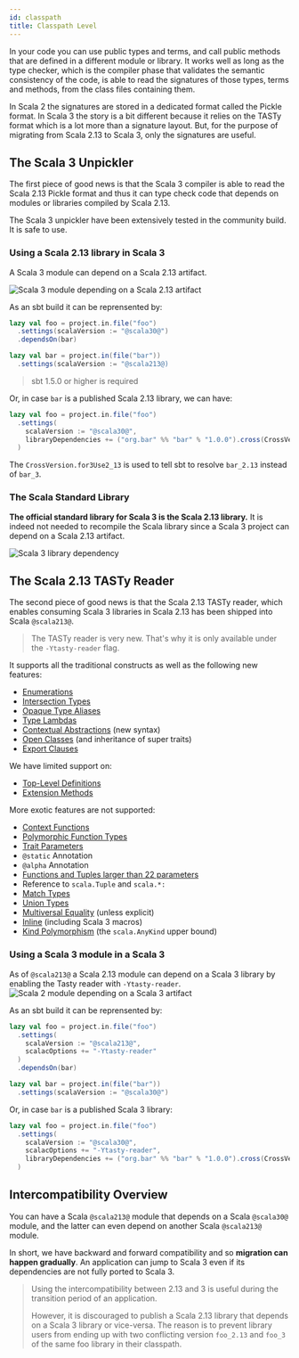 ```yaml
---
id: classpath
title: Classpath Level
---
```


In your code you can use public types and terms, and call public methods that are defined in a different module or library.
It works well as long as the type checker, which is the compiler phase that validates the semantic consistency of the code, is able to read the signatures of those types, terms and methods, from the class files containing them.

In Scala 2 the signatures are stored in a dedicated format called the Pickle format.
In Scala 3 the story is a bit different because it relies on the TASTy format which is a lot more than a signature layout.
But, for the purpose of migrating from Scala 2.13 to Scala 3, only the signatures are useful.

## The Scala 3 Unpickler

The first piece of good news is that the Scala 3 compiler is able to read the Scala 2.13 Pickle format and thus it can type check code that depends on modules or libraries compiled by Scala 2.13.

The Scala 3 unpickler have been extensively tested in the community build.
It is safe to use.

### Using a Scala 2.13 library in Scala 3

A Scala 3 module can depend on a Scala 2.13 artifact.

![Scala 3 module depending on a Scala 2.13 artifact](assets/compatibility/3to2.svg)

As an sbt build it can be reprensented by:

```scala
lazy val foo = project.in.file("foo")
  .settings(scalaVersion := "@scala30@")
  .dependsOn(bar)

lazy val bar = project.in(file("bar"))
  .settings(scalaVersion := "@scala213@)
```

> sbt 1.5.0 or higher is required

Or, in case `bar` is a published Scala 2.13 library, we can have:

```scala
lazy val foo = project.in.file("foo")
  .settings(
    scalaVersion := "@scala30@",
    libraryDependencies += ("org.bar" %% "bar" % "1.0.0").cross(CrossVersion.for3Use2_13)
  )
```

The `CrossVersion.for3Use2_13` is used to tell sbt to resolve `bar_2.13` instead of `bar_3`.

### The Scala Standard Library

**The official standard library for Scala 3 is the Scala 2.13 library.**
It is indeed not needed to recompile the Scala library since a Scala 3 project can depend on a Scala 2.13 artifact.

![Scala 3 library dependency](assets/compatibility/standardlib.svg)

## The Scala 2.13 TASTy Reader

The second piece of good news is that the Scala 2.13 TASTy reader, which enables consuming Scala 3 libraries in Scala 2.13 has been shipped into Scala `@scala213@`.

> The TASTy reader is very new. That's why it is  only available under the `-Ytasty-reader` flag.

It supports all the traditional constructs as well as the following new features:
- [Enumerations](http://dotty.epfl.ch/docs/reference/enums/enums.html)
- [Intersection Types](http://dotty.epfl.ch/docs/reference/new-types/intersection-types.html)
- [Opaque Type Aliases](http://dotty.epfl.ch/docs/reference/other-new-features/opaques.html)
- [Type Lambdas](http://dotty.epfl.ch/docs/reference/new-types/type-lambdas.html)
- [Contextual Abstractions](http://dotty.epfl.ch/docs/reference/contextual/motivation.html) (new syntax)
- [Open Classes](http://dotty.epfl.ch/docs/reference/other-new-features/open-classes.html) (and inheritance of super traits)
- [Export Clauses](http://dotty.epfl.ch/docs/reference/other-new-features/export.html)

We have limited support on:
- [Top-Level Definitions](http://dotty.epfl.ch/docs/reference/dropped-features/package-objects.html)
- [Extension Methods](http://dotty.epfl.ch/docs/reference/contextual/extension-methods.html)

More exotic features are not supported:
- [Context Functions](http://dotty.epfl.ch/docs/reference/contextual/context-functions.html)
- [Polymorphic Function Types](http://dotty.epfl.ch/docs/reference/new-types/polymorphic-function-types.html)
- [Trait Parameters](http://dotty.epfl.ch/docs/reference/other-new-features/trait-parameters.html)
- `@static` Annotation
- `@alpha` Annotation
- [Functions and Tuples larger than 22 parameters](https://dotty.epfl.ch/docs/reference/dropped-features/limit22.html)
- Reference to `scala.Tuple` and `scala.*:`
- [Match Types](https://dotty.epfl.ch/docs/reference/new-types/match-types.html)
- [Union Types](https://dotty.epfl.ch/docs/reference/new-types/union-types.html)
- [Multiversal Equality](https://dotty.epfl.ch/docs/reference/contextual/multiversal-equality.html) (unless explicit)
- [Inline](https://dotty.epfl.ch/docs/reference/metaprogramming/inline.html) (including Scala 3 macros)
- [Kind Polymorphism](https://dotty.epfl.ch/docs/reference/other-new-features/kind-polymorphism.html) (the `scala.AnyKind` upper bound)

### Using a Scala 3 module in a Scala 3

As of `@scala213@` a Scala 2.13 module can depend on a Scala 3 library by enabling the Tasty reader with `-Ytasty-reader`.
![Scala 2 module depending on a Scala 3 artifact](assets/compatibility/2to3.svg)

As an sbt build it can be reprensented by:

```scala
lazy val foo = project.in.file("foo")
  .settings(
    scalaVersion := "@scala213@",
    scalacOptions += "-Ytasty-reader"
  )
  .dependsOn(bar)

lazy val bar = project.in(file("bar"))
  .settings(scalaVersion := "@scala30@")
```

Or, in case `bar` is a published Scala 3 library:

```scala
lazy val foo = project.in.file("foo")
  .settings(
    scalaVersion := "@scala30@",
    scalacOptions += "-Ytasty-reader",
    libraryDependencies += ("org.bar" %% "bar" % "1.0.0").cross(CrossVersion.for2_13Use3)
  )
```

## Intercompatibility Overview

You can have a Scala `@scala213@` module that depends on a Scala `@scala30@` module, and the latter can even depend on another Scala `@scala213@` module.

In short, we have backward and forward compatibility and so **migration can happen gradually**.
An application can jump to Scala 3 even if its dependencies are not fully ported to Scala 3.

> Using the intercompatibility between 2.13 and 3 is useful during the transition period of an application.
> 
> However, it is discouraged to publish a Scala 2.13 library that depends on a Scala 3 library or vice-versa.
> The reason is to prevent library users from ending up with two conflicting version `foo_2.13` and `foo_3` of the same foo library in their classpath.
> 